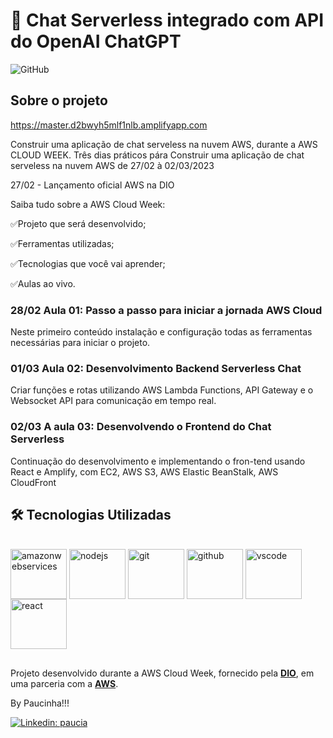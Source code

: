 # 🚀 Chat Serverless integrado com API do OpenAI ChatGPT

![GitHub](https://img.shields.io/github/license/paucia-lisboa/api-chat-serverless)

## Sobre o projeto

https://master.d2bwyh5mlf1nlb.amplifyapp.com

Construir uma aplicação de chat serveless na nuvem AWS, durante a  AWS CLOUD WEEK. Três dias práticos pára Construir uma aplicação de chat serveless na nuvem AWS
de 27/02 à 02/03/2023

27/02 - Lançamento oficial AWS na DIO

Saiba tudo sobre a AWS Cloud Week:

✅Projeto que será desenvolvido;

✅Ferramentas utilizadas;

✅Tecnologias que você vai aprender;

✅Aulas ao vivo.

### 28/02 Aula 01: Passo a passo para iniciar a jornada AWS Cloud

Neste primeiro conteúdo instalação e configuração todas as ferramentas necessárias para iniciar o projeto. 

### 01/03 Aula 02: Desenvolvimento Backend Serverless Chat

Criar funções e rotas utilizando AWS Lambda Functions, API Gateway e o Websocket API para comunicação em tempo real.

### 02/03 A aula 03: Desenvolvendo o Frontend do Chat Serverless 

Continuação do desenvolvimento e implementando o fron-tend usando React e Amplify, com EC2, AWS S3, AWS Elastic BeanStalk, AWS CloudFront

## 🛠 Tecnologias Utilizadas

<div style="display: inline_block"><br>
            <img align="center" alt="amazonwebservices" height="80" width="90" src="https://cdn.jsdelivr.net/gh/devicons/devicon/icons/amazonwebservices/amazonwebservices-original.svg"/>
            <img align="center" alt="nodejs" height="80" width="90" src="https://cdn.jsdelivr.net/gh/devicons/devicon/icons/nodejs/nodejs-plain.svg"/>
            <img align="center" alt="git" height="80" width="90" src="https://cdn.jsdelivr.net/gh/devicons/devicon/icons/git/git-original.svg"/>
            <img align="center" alt="github" height="80" width="90" src="https://cdn.jsdelivr.net/gh/devicons/devicon/icons/github/github-original.svg"/>
            <img align="center" alt="vscode" height="80" width="90" src="https://cdn.jsdelivr.net/gh/devicons/devicon/icons/vscode/vscode-original.svg"/>
            <img align="center" alt="react" height="80" width="90" src="https://cdn.jsdelivr.net/gh/devicons/devicon/icons/react/react-original.svg" />
</div>

##

Projeto desenvolvido durante a AWS Cloud Week, fornecido pela [**DIO**](https://www.dio.me/), em uma parceria com a [**AWS**](https://aws.amazon.com/pt/).

By Paucinha!!!

[![Linkedin: paucia](https://img.shields.io/badge/Paucia-blue?style=flat-square&logo=Linkedin&logoColor=white&link=https://www.linkedin.com/in/paucia-lisboa/)](https://www.linkedin.com/in/paucia-lisboa/)
